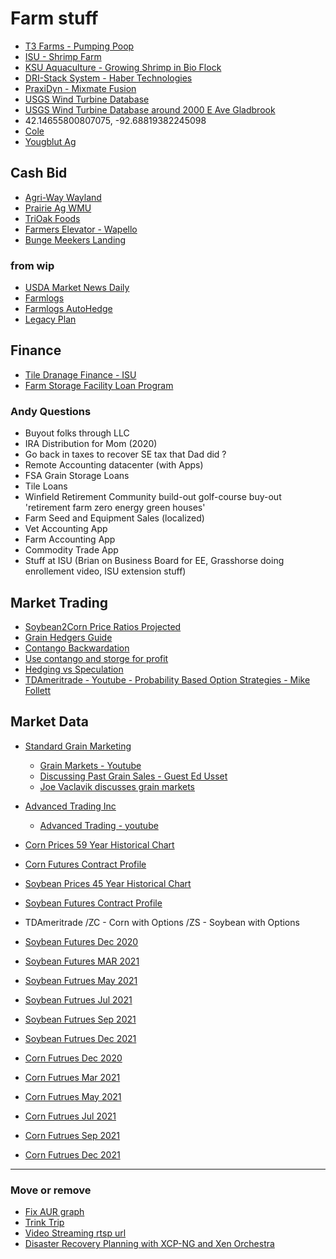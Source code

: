 # Farm stuff

- [T3 Farms - Pumping Poop](http://blog.christrees.com/farm/T3Farms/)
- [ISU - Shrimp Farm](https://www.amestrib.com/story/business/agricultural/2020/09/25/midland-co-aquaculture-iowa-state-grad-starts-shrimp-farm-former-story-city-outlet-mall/3510095001/)
- [KSU Aquaculture - Growing Shrimp in Bio Flock](https://www.youtube.com/watch?v=IwbDqB0C_-Y)
- [DRI-Stack System - Haber Technologies](https://www.drycorn.com/)
- [PraxiDyn - Mixmate Fusion](https://www.praxidyn.com/)
- [USGS Wind Turbine Database](https://eerscmap.usgs.gov/uswtdb/)
- [USGS Wind Turbine Database around 2000 E Ave Gladbrook](https://eerscmap.usgs.gov/uswtdb/viewer/#10.63/42.1426/-92.7044)
- 42.14655800807075, -92.68819382245098
- [Cole](https://www.google.com/maps/dir//42.1462716,-92.6876252/@42.1462576,-92.6875967,180m/data=!3m1!1e3!4m2!4m1!3e0)
- [Yougblut Ag](https://www.youngblutag.com/)

## Cash Bid 
- [Agri-Way Wayland](https://www.agriwaypartners.com/)
- [Prairie Ag WMU](https://prairieagcommodities.com/)
- [TriOak Foods](https://trioak.com/grain/bids/iowa/)
- [Farmers Elevator - Wapello](https://farmerseande.com/)
- [Bunge Meekers Landing](https://www.bungeservices.com/irj/portal/anonymous?NavigationTarget=navurl://ecaba8d422883e7dbde99a395f51fb0c#Corn)

### from wip
- [USDA Market News Daily](https://www.ams.usda.gov/mnreports/nw_gr110.txt)
- [Farmlogs](https://farmlogs.com/)
- [Farmlogs AutoHedge](https://www.autohedgegrain.com/)
- [Legacy Plan](https://www.agweb.com/article/5-minute-succession-plan)

## Finance
- [Tile Dranage Finance - ISU](https://www.extension.iastate.edu/agdm/wholefarm/html/c2-90.html)
- [Farm Storage Facility Loan Program](https://www.fsa.usda.gov/programs-and-services/price-support/facility-loans/farm-storage/)

### Andy Questions
- Buyout folks through LLC
- IRA Distribution for Mom (2020)
- Go back in taxes to recover SE tax that Dad did ?
- Remote Accounting datacenter (with Apps)
- FSA Grain Storage Loans
- Tile Loans
- Winfield Retirement Community build-out golf-course buy-out 'retirement farm zero energy green houses'
- Farm Seed and Equipment Sales (localized)
- Vet Accounting App
- Farm Accounting App
- Commodity Trade App
- Stuff at ISU (Brian on Business Board for EE, Grasshorse doing enrollement video, ISU extension stuff)

## Market Trading
- [Soybean2Corn Price Ratios Projected](https://farmdocdaily.illinois.edu/2017/03/relationships-of-soybean-to-corn-price-ratios.html)
- [Grain Hedgers Guide](https://www.cmegroup.com/trading/agricultural/files/grain-oilseed-hedgers-guide.pdf)
- [Contango Backwardation](https://www.investopedia.com/articles/07/contango_backwardation.asp)
- [Use contango and storge for profit](https://www.investopedia.com/ask/answers/041315/how-can-traders-use-contango-take-advantage-storage-shortage-crude-oil.asp)
- [Hedging vs Speculation](https://www.investopedia.com/ask/answers/difference-between-hedging-and-speculation/)
- [TDAmeritrade - Youtube - Probability Based Option Strategies - Mike Follett](https://www.youtube.com/watch?v=s1Gj8mM-csw)

## Market Data

- [Standard Grain Marketing](https://www.standardgrain.com/grain-marketing-plan/)
    - [Grain Markets - Youtube](https://www.youtube.com/channel/UCcy6azn7vrHgCC-tDMnk6FQ/videos)
    - [Discussing Past Grain Sales - Guest Ed Usset](https://www.youtube.com/watch?v=CBj5NUVerwk)
    - [Joe Vaclavik discusses grain markets](https://www.standardgrain.com/podcast/)
- [Advanced Trading Inc](tbd)
    - [Advanced Trading - youtube](https://www.youtube.com/c/AdvanceTradingIncBloomington/videos)
- [Corn Prices 59 Year Historical Chart](https://www.macrotrends.net/2532/corn-prices-historical-chart-data)
- [Corn Futures Contract Profile](https://www.barchart.com/futures/quotes/ZC*0/profile)
- [Soybean Prices 45 Year Historical Chart](https://www.macrotrends.net/2531/soybean-prices-historical-chart-data)
- [Soybean Futures Contract Profile](https://www.barchart.com/futures/quotes/ZS*0/profile)
- TDAmeritrade /ZC - Corn with Options  /ZS - Soybean with Options
- [Soybean Futures Dec 2020](https://www.tradingview.com/symbols/CBOT-ZSH2020/)
- [Soybean Futures MAR 2021](https://www.tradingview.com/symbols/CBOT-ZSH2021/)
- [Soybean Futrues May 2021](https://www.tradingview.com/symbols/CBOT-ZSK2021/)
- [Soybean Futrues Jul 2021](https://www.tradingview.com/symbols/CBOT-ZSN2021/)
- [Soybean Futrues Sep 2021](https://www.tradingview.com/symbols/CBOT-ZSU2021/)
- [Soybean Futrues Dec 2021](https://www.tradingview.com/symbols/CBOT-ZSZ2021/)

- [Corn Futrues Dec 2020](https://www.tradingview.com/symbols/CBOT-ZCZ2020/)
- [Corn Futrues Mar 2021](https://www.tradingview.com/symbols/CBOT-ZCH2021/)
- [Corn Futrues May 2021](https://www.tradingview.com/symbols/CBOT-ZCK2021/)
- [Corn Futrues Jul 2021](https://www.tradingview.com/symbols/CBOT-ZCN2021/)
- [Corn Futrues Sep 2021](https://www.tradingview.com/symbols/CBOT-ZCU2021/)
- [Corn Futrues Dec 2021](https://www.tradingview.com/symbols/CBOT-ZCZ2021/)

---
### Move or remove
- [Fix AUR graph](https://www.wachete.com/wachet/?share=TWQQQQR92C8T2CLPVNL5EL8J3F3HUVDYBBLGZ8AAENJJN9ZVN4TWRYPZBJN3MJ5PC25RPD787AVDGS3TDD4BM7NX9DT6PCFRCG44RHSDKNYMR47AWA3J564PKXF9C33JAKW9UTUYUGWEJ34SN6B9YLS3GZQSPLPVXL2RCQXCT57J6Q4AMDG9C47HKYN2MJ7K9XRFWQ4MQSH575S4V27JWZZ2VUCFDM4VWF4T4SRJHWJZSTQQQQQEJJAJCQB53RB4M6ZK8LNUSVJ8G5LNA4TUQXZDPCJCWPV2VERPQ4Z)
- [Trink Trip](https://www.amazon.com/photos/groups/RvV85izMQFmuS4DTPSa68g?messageAcntMismatch=true&ref_=pe_3384220_286969100_AP_S_G_AJ_CTA_sharing&contentType=comments&pageIndex=0)
- [Video Streaming rtsp url](https://community.geniusvision.net/platform/cprndr/manurtsp/1972813240772242692)
- [Disaster Recovery Planning with XCP-NG and Xen Orchestra](https://www.youtube.com/watch?v=26hiuEVya50)
